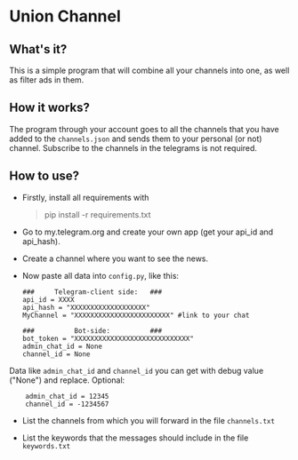 # Union Channel 
## What's it?

This is a simple program that will combine all your channels into one, as well as filter ads in them.

## How it works?

The program through your account goes to all the channels that you have added to the `channels.json` and sends them to your personal (or not) channel.
Subscribe to the channels in the telegrams is not required.

## How to use?

+ Firstly, install all requirements with 
    >pip install -r requirements.txt
+ Go to my.telegram.org and create your own app (get your api_id and api_hash).
+ Create a channel where you want to see the news.
+ Now paste all data into `config.py`, like this:

      ###     Telegram-client side:   ###
      api_id = XXXX
      api_hash = "XXXXXXXXXXXXXXXXXXX"
      MyChannel = "XXXXXXXXXXXXXXXXXXXXXXXX" #link to your chat 
 
      ###          Bot-side:          ###
      bot_token = "XXXXXXXXXXXXXXXXXXXXXXXXXXXXX"
      admin_chat_id = None       
      channel_id = None

 Data like `admin_chat_id` and `channel_id` you can get with debug value ("None") and replace. Optional:

        admin_chat_id = 12345       
        channel_id = -1234567

+ List the channels from which you will forward in the file `channels.txt`

+ List the keywords that the messages should include in the file `keywords.txt`
